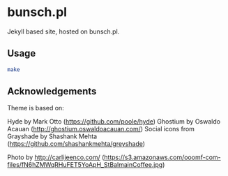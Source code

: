 
# bunsch.pl

Jekyll based site, hosted on bunsch.pl.

## Usage

```bash
make
```

## Acknowledgements

Theme is based on:

Hyde by Mark Otto (https://github.com/poole/hyde)
Ghostium by Oswaldo Acauan (http://ghostium.oswaldoacauan.com/)
Social icons from Grayshade by Shashank Mehta (https://github.com/shashankmehta/greyshade)


Photo by http://carlijeenco.com/ (https://s3.amazonaws.com/ooomf-com-files/fN6hZMWqRHuFET5YoApH_StBalmainCoffee.jpg)

